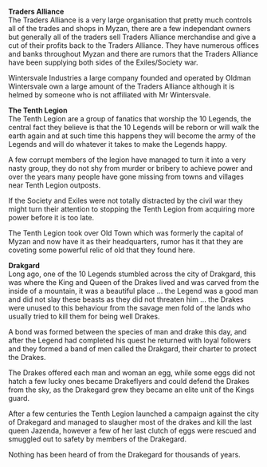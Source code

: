 ---
---
**Traders Alliance**  
The Traders Alliance is a very large organisation that pretty much controls all of the trades and shops in Myzan, there are a few independant owners but generally all of the traders sell Traders Alliance merchandise and give a cut of their profits back to the Traders Alliance. They have numerous offices and banks throughout Myzan and there are rumors that the Traders Alliance have been supplying both sides of the Exiles/Society war.

Wintersvale Industries a large company founded and operated by Oldman Wintersvale own a large amount of the Traders Alliance although it is helmed by someone who is not affiliated with Mr Wintersvale.

**The Tenth Legion**  
The Tenth Legion are a group of fanatics that worship the 10 Legends, the central fact they believe is that the 10 Legends will be reborn or will walk the earth again and at such time this happens they will become the army of the Legends and will do whatever it takes to make the Legends happy.

A few corrupt members of the legion have managed to turn it into a very nasty group, they do not shy from murder or bribery to achieve power and over the years many people have gone missing from towns and villages near Tenth Legion outposts.

If the Society and Exiles were not totally distracted by the civil war they might turn their attention to stopping the Tenth Legion from acquiring more power before it is too late.

The Tenth Legion took over Old Town which was formerly the capital of Myzan and now have it as their headquarters, rumor has it that they are coveting some powerful relic of old that they found here.

**Drakgard**  
Long ago, one of the 10 Legends stumbled across the city of Drakgard, this was where the King and Queen of the Drakes lived and was carved from the inside of a mountain, it was a beautiful place ... the Legend was a good man and did not slay these beasts as they did not threaten him ... the Drakes were unused to this behaviour from the savage men fold of the lands who usually tried to kill them for being well Drakes.

A bond was formed between the species of man and drake this day, and after the Legend had completed his quest he returned with loyal followers and they formed a band of men called the Drakgard, their charter to protect the Drakes.

The Drakes offered each man and woman an egg, while some eggs did not hatch a few lucky ones became Drakeflyers and could defend the Drakes from the sky, as the Drakegard grew they became an elite unit of the Kings guard.

After a few centuries the Tenth Legion launched a campaign against the city of Drakegard and managed to slaugher most of the drakes and kill the last queen Jazenda, however a few of her last clutch of eggs were rescued and smuggled out to safety by members of the Drakegard.

Nothing has been heard of from the Drakegard for thousands of years.